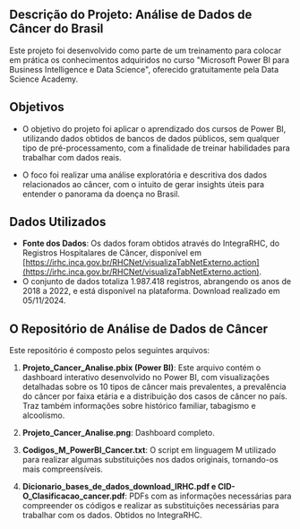 ## Descrição do Projeto: Análise de Dados de Câncer do Brasil

Este projeto foi desenvolvido como parte de um treinamento para colocar em prática os conhecimentos adquiridos no curso "Microsoft Power BI para Business Intelligence e Data Science", oferecido gratuitamente pela Data Science Academy.

## Objetivos

- O objetivo do projeto foi aplicar o aprendizado dos cursos de Power BI, utilizando dados obtidos de bancos de dados públicos, sem qualquer tipo de pré-processamento, com a finalidade de treinar habilidades para trabalhar com dados reais. 

- O foco foi realizar uma análise exploratória e descritiva dos dados relacionados ao câncer, com o intuito de gerar insights úteis para entender o panorama da doença no Brasil.

## Dados Utilizados

- **Fonte dos Dados**: Os dados foram obtidos através do IntegraRHC, do Registros Hospitalares de Câncer, disponível em [https://irhc.inca.gov.br/RHCNet/visualizaTabNetExterno.action](https://irhc.inca.gov.br/RHCNet/visualizaTabNetExterno.action).
- O conjunto de dados totaliza 1.987.418 registros, abrangendo os anos de 2018 a 2022, e está disponível na plataforma. Download realizado em 05/11/2024.

## O Repositório de Análise de Dados de Câncer

Este repositório é composto pelos seguintes arquivos:

1. **Projeto_Cancer_Analise.pbix (Power BI)**: Este arquivo contém o dashboard interativo desenvolvido no Power BI, com visualizações detalhadas sobre os 10 tipos de câncer mais prevalentes, a prevalência do câncer por faixa etária e a distribuição dos casos de câncer no país. Traz também informações sobre histórico familiar, tabagismo e alcoolismo.

2. **Projeto_Cancer_Analise.png**: Dashboard completo.

3. **Codigos_M_PowerBI_Cancer.txt**: O script em linguagem M utilizado para realizar algumas substituições nos dados originais, tornando-os mais compreensíveis.

4. **Dicionario_bases_de_dados_download_IRHC.pdf e CID-O_Clasificacao_cancer.pdf**: PDFs com as informações necessárias para compreender os códigos e realizar as substituições necessárias para trabalhar com os dados. Obtidos no IntegraRHC.
